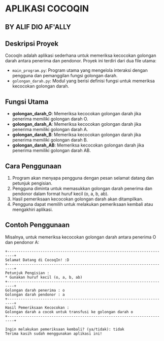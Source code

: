 # APLIKASI COCOQIN
## BY ALIF DIO AF'ALLY

## Deskripsi Proyek
CocoqIn adalah aplikasi sederhana untuk memeriksa kecocokan golongan darah antara penerima dan pendonor. Proyek ini terdiri dari dua file utama:
- `main_program.py`: Program utama yang mengelola interaksi dengan pengguna dan pemanggilan fungsi golongan darah.
- `golongan_darah.py`: Modul yang berisi definisi fungsi untuk memeriksa kecocokan golongan darah.

## Fungsi Utama
- **golongan_darah_O**: Memeriksa kecocokan golongan darah jika penerima memiliki golongan darah O.
- **golongan_darah_A**: Memeriksa kecocokan golongan darah jika penerima memiliki golongan darah A.
- **golongan_darah_B**: Memeriksa kecocokan golongan darah jika penerima memiliki golongan darah B.
- **golongan_darah_AB**: Memeriksa kecocokan golongan darah jika penerima memiliki golongan darah AB.

## Cara Penggunaan
1. Program akan menyapa pengguna dengan pesan selamat datang dan petunjuk pengisian.
2. Pengguna diminta untuk memasukkan golongan darah penerima dan pendonor dalam format huruf kecil (o, a, b, ab).
3. Hasil pemeriksaan kecocokan golongan darah akan ditampilkan.
4. Pengguna dapat memilih untuk melakukan pemeriksaan kembali atau mengakhiri aplikasi.

## Contoh Penggunaan
Misalnya, untuk memeriksa kecocokan golongan darah antara penerima O dan pendonor A:
```plaintext
+-------------------------------------------------------------------------+
Selamat Datang di CocoqIn! :D 
+-------------------------------------------------------------------------+
Petunjuk Pengisian :
* Gunakan huruf kecil (o, a, b, ab)
+-------------------------------------------------------------------------+
Golongan darah penerima : o
Golongan darah pendonor : a
+-------------------------------------------------------------------------+
Hasil Pemeriksaan Kecocokan :
Golongan darah a cocok untuk transfusi ke golongan darah o
+-------------------------------------------------------------------------+

Ingin melakukan pemeriksaan kembali? (ya/tidak): tidak
Terima kasih sudah menggunakan aplikasi ini!
